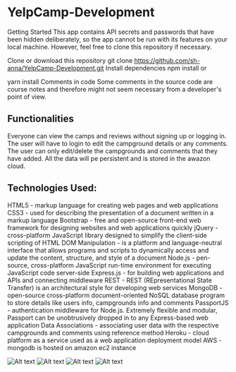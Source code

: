 # YelpCamp-Development

Getting Started
This app contains API secrets and passwords that have been hidden deliberately, so the app cannot be run with its features on your local machine. However, feel free to clone this repository if necessary.

Clone or download this repository
git clone https://github.com/sh-anna/YelpCamp-Development.git
Install dependencies
npm install
or

yarn install
Comments in code
Some comments in the source code are course notes and therefore might not seem necessary from a developer's point of view.


Functionalities
----------------
Everyone can view the camps and reviews without signing up or logging in.
The user will have to login to edit the campground details or any comments.
The user can only edit/delete the campgrounds and comments that they have added.
All the data will pe persistent and is stored in the awazon cloud.
 
Technologies Used:
------------------
HTML5 - markup language for creating web pages and web applications
CSS3 - used for describing the presentation of a document written in a markup language
Bootstrap - free and open-source front-end web framework for designing websites and web applications quickly
jQuery - cross-platform JavaScript library designed to simplify the client-side scripting of HTML
DOM Manipulation - is a platform and language-neutral interface that allows programs and scripts to dynamically access and update the content, structure, and style of a document
Node.js - pen-source, cross-platform JavaScript run-time environment for executing JavaScript code server-side
Express.js - for building web applications and APIs and connecting middleware
REST - REST (REpresentational State Transfer) is an architectural style for developing web services
MongoDB - open-source cross-platform document-oriented NoSQL database program to store details like users info, campgrounds info and comments
PassportJS - authentication middleware for Node.js. Extremely flexible and modular, Passport can be unobtrusively dropped in to any Express-based web application
Data Associations - associating user data with the respective campgrounds and comments using reference method
Heroku - cloud platform as a service used as a web application deployment model
AWS - mongodb is hosted on amazon ec2 instance

![Alt text](https://github.com/sh-anna/YelpCamp-Development-Process/blob/main/screenshot/camp2.JPG "Optional Title")
![Alt text](https://github.com/sh-anna/YelpCamp-Development-Process/blob/main/screenshot/camp1.JPG "Optional Title")
![Alt text](https://github.com/sh-anna/YelpCamp-Development-Process/blob/main/screenshot/camp3.JPG "Optional Title")
![Alt text](https://github.com/sh-anna/YelpCamp-Development-Process/blob/main/screenshot/camp4.JPG "Optional Title")

